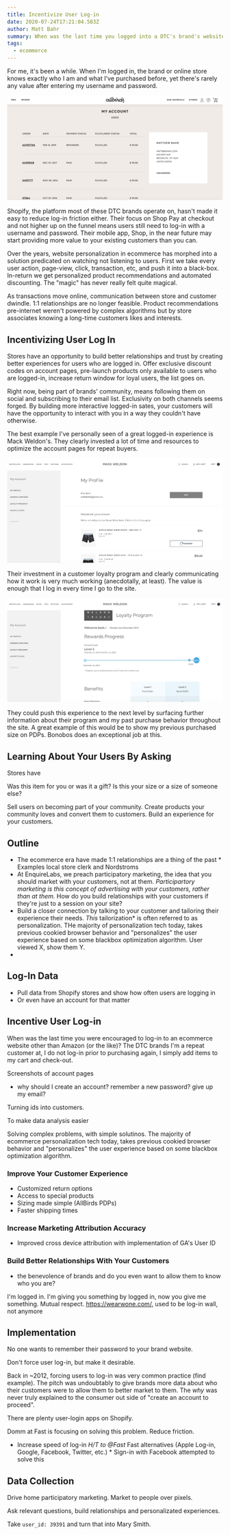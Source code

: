 ```yaml
---
title: Incentivize User Log-in
date: 2020-07-24T17:21:04.583Z
author: Matt Bahr
summary: When was the last time you logged into a DTC's brand's website?
tags:
  - ecommerce
---
```

For me, it's been a while. When I'm logged in, the brand or online store knows exactly who I am and what I've purchased before, yet there's rarely any value after entering my username and password. 

![Allbirds.com Logged-In State](/static/img/allbirds-logged-in-account-page.png "Allbirds Account Page")

Shopify, the platform most of these DTC brands operate on, hasn't made it easy to reduce log-in friction either. Their focus on Shop Pay at checkout and not higher up on the funnel means users still need to log-in with a username and password. Their mobile app, Shop, in the near future may start providing more value to your existing customers than you can. 

Over the years, website personalization in ecommerce has morphed into a solution predicated on watching not listening to users. First we take every user action, page-view, click, transaction, etc, and push it into a black-box. In-return we get personalized product recommendations and automated discounting. The "magic" has never really felt quite magical.

As transactions move online, communication between store and customer dwindle. 1:1 relationships are no longer feasible. Product recommendations pre-internet weren't powered by complex algorithms but by store associates knowing a long-time customers likes and interests. 

## Incentivizing User Log In

Stores have an opportunity to build better relationships and trust by creating better experiences for users who are logged in. Offer exclusive discount codes on account pages, pre-launch products only available to users who are logged-in, increase return window for loyal users, the list goes on.

Right now, being part of brands' community, means following them on social and subscribing to their email list.   Exclusivity on both channels seems forged. By building more interactive logged-in sates, your customers will have the opportunity to interact with you in a way they couldn't have otherwise.

The best example I've personally seen of a great logged-in experience is Mack Weldon's. They clearly invested a lot of time and resources to optimize the account pages for repeat buyers.

![Mack Weldon Logged-in Account Page](/static/img/mack-weldon-account-page.png "Mack Weldon Logged-in Account Page")

Their investment in a customer loyalty program and clearly communicating how it work is very much working (anecdotally, at least). The value is enough that I log in every time I go to the site. 

![Mack Weldon Loyalty](/static/img/mack-weldon-loyalty-page.png "Mack Weldon Loyalty ")

They could push this experience to the next level by surfacing further information about their program and my past purchase behavior throughout the site. A great example of this would be to show my previous purchased size on PDPs. Bonobos does an exceptional job at this.





## Learning About Your Users By Asking

Stores have

Was this item for you or was it a gift? Is this your size or a size of someone else? 

Sell users on becoming part of your community.
Create products your community loves and convert them to customers.
Build an experience for your customers.

## Outline

* The ecommerce era have made 1:1 relationships are a thing of the past
  		* Examples local store clerk and Nordstroms
* At EnquireLabs, we preach participatory marketing, the idea that you should market with your customers, not at them.
  		 *Participartory marketing is this concept of advertising with your customers, rather than at them.* 
  		 How do you build relationships with your customers if they're just to a session on your site? 
* Build a closer connection by talking to your customer and tailoring their experience their needs.
  		 *This* tailorization* is often referred to as personalization. THe majority of personalization tech today, takes previous cookied browser behavior and "personalizes" the user experience based on some blackbox optimization algorithm. User viewed X, show them Y. 
*

## Log-In Data

* Pull data from Shopify stores and show how often users are logging in
* Or even have an account for that matter

## Incentive User Log-in

When was the last time you were encouraged to log-in to an ecommerce website other than Amazon (or the like)? The DTC brands I'm a repeat customer at, I do not log-in prior to purchasing again, I simply add items to my cart and check-out. 

Screenshots of account pages

* why should I create an account? remember a new password? give up my email? 

Turning ids into customers.

To make data analysis easier

Solving complex problems, with simple solutinos. The majority of ecommerce personalization tech today, takes previous cookied browser behavior and "personalizes" the user experience based on some blackbox optimization algorithm. 

### Improve Your Customer Experience

* Customized return options
* Access to special products
* Sizing made simple (AllBirds PDPs)
* Faster shipping times

### Increase Marketing Attribution Accuracy

* Improved cross device attribution with implementation of GA's User ID

### Build Better Relationships With Your Customers

* the benevolence of brands and do you even want to allow them to know who you are?

I'm logged in.
I'm giving you something by logged in, now you give me something. Mutual respect.
https://wearwone.com/, used to be log-in wall, not anymore

## Implementation

No one wants to remember their password to your brand website.

Don't force user log-in, but make it desirable. 

Back in ~2012, forcing users to log-in was very common practice (find example). The pitch was undoubtably to give brands more data about who their customers were to allow them to better market to them. The *why* was never truly explained to the consumer out side of "create an account to proceed". 

There are plenty user-login apps on Shopify. 

Domm at Fast is focusing on solving this problem. Reduce friction. 

* Increase speed of log-in
  			 *H/T to @Fast* 
  				 Fast alternatives (Apple Log-in, Google, Facebook, Twitter, etc.)
  				* Sign-in with Facebook attempted to solve this

## Data Collection

Drive home participatory marketing. Market to people over pixels. 

Ask relevant questions, build relationships and personalizated experiences. 

Take `user_id: 39391` and turn that into Mary Smith.